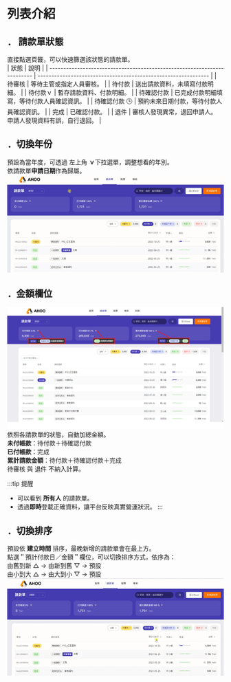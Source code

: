 # 列表介紹

## ． 請款單狀態

直接點選頁籤，可以快速篩選該狀態的請款單。  
| 狀態 | 說明 |
| ------------------------------------------------------------------------ | -------------------------------------------------------------- |
| <span class="payment status-label pending">待審核</span> | 等待主管或指定人員審核。 |
| <span class="payment status-label wait-for-pay">待付款</span> | 送出請款資料，未填寫付款明細。 |
| <span class="payment status-label wait-for-pay">待付款ｖ</span> | 暫存請款資料、付款明細。 |
| <span class="payment status-label wait-for-confirm">待確認付款</span> | 已完成付款明細填寫，等待付款人員確認資訊。 |
| <span class="payment status-label wait-for-confirm">待確認付款 🕒</span> | 預約未來日期付款，等待付款人員確認資訊。 |
| <span class="payment status-label done">完成</span> | 已確認付款。 |
| <span class="payment status-label reject">退件</span> | 審核人發現異常，退回申請人。<br>申請人發現資料有誤，自行退回。 |

## ．切換年份

預設為當年度，可透過 左上角 **ｖ**下拉選單，調整想看的年別。  
依請款單**申請日期**作為歸屬。  
![切換年份](./year.gif)

## ．金額欄位

![請款單介面](./payment.png)
依照各請款單的狀態，自動加總金額。  
**未付帳款**：<span class="payment status-label wait-for-pay">待付款</span>＋<span class="payment status-label wait-for-confirm">待確認付款</span>  
**已付帳款**：<span class="payment status-label done">完成</span>  
**累計請款金額**：<span class="payment status-label wait-for-pay">待付款</span>＋<span class="payment status-label wait-for-confirm">待確認付款</span>＋<span class="payment status-label done">完成</span>  
<span class="payment status-label pending"> 待審核 </span>與<span class="payment status-label reject"> 退件 </span>不納入計算。

:::tip 提醒

- 可以看到 **所有人** 的請款單。
- 透過**即時**登載正確資料，讓平台反映真實營運狀況。
  :::

## ．切換排序

預設依 **建立時間** 排序，最晚新增的請款單會在最上方。  
點選＂預計付款日／金額＂欄位，可以切換排序方式，依序為：  
由舊到新 △ → 由新到舊 ▽ → 預設  
由小到大 △ → 由大到小 ▽ → 預設  
![切換排序](./order.gif)
